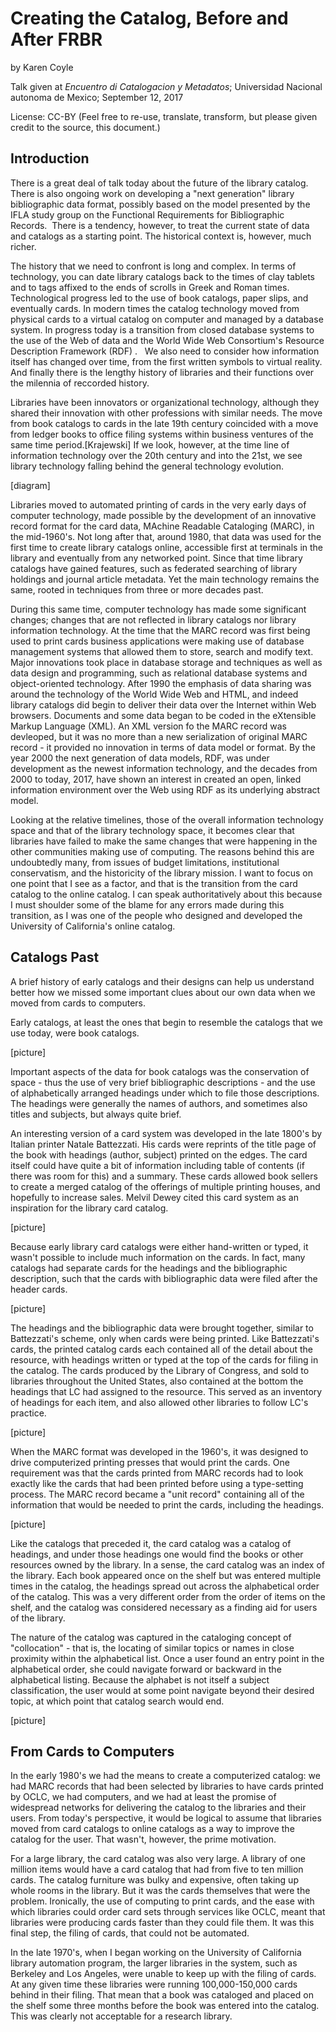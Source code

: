# Creating the Catalog, Before and After FRBR

by Karen Coyle

Talk given at *Encuentro di Catalogacion y Metadatos*; Universidad Nacional autonoma de Mexico; September 12, 2017

License: CC-BY (Feel free to re-use, translate, transform, but please given credit to the source, this document.)

## Introduction

There is a great deal of talk today about the future of the library catalog. 
There is also ongoing work on developing a "next generation" library bibliographic data format, 
possibly based on the model presented by the IFLA study group on the Functional Requirements for Bibliographic Records.  
There is a tendency, however, to treat the current state of data and catalogs as a starting point. 
The historical context is, however, much richer.

The history that we need to confront is long and complex. 
In terms of technology, you can date library catalogs back to the times of clay tablets and to tags 
affixed to the ends of scrolls in Greek and Roman times. 
Technological progress led to the use of book catalogs, paper slips, and eventually cards. 
In modern times the catalog technology moved from physical cards to a virtual catalog on computer and managed by a database system. 
In progress today is a transition from closed database systems to the use of the Web of data and the World Wide Web Consortium's 
Resource Description Framework (RDF) . 
 
We also need to consider how information itself has changed over time, from the first written symbols to virtual reality. 
And finally there is the lengthy history of libraries and their functions over the milennia of reccorded history.

Libraries have been innovators or organizational technology, although they shared their innovation with other professions with similar needs.
The move from book catalogs to cards in the late 19th century coincided with a move from ledger books to office filing systems within business ventures of the same time period.[Krajewski]
If we look, however, at the time line of information technology over the 20th century and into the 21st, we see library technology falling behind the general technology evolution.

[diagram]

Libraries moved to automated printing of cards in the very early days of computer technology, made possible by the development of an innovative record format for the card data, MAchine Readable Cataloging (MARC), in the mid-1960's. Not long after that, around 1980, that data was used for the first time to create library catalogs online, accessible first at terminals in the library and eventually from any networked point. Since that time library catalogs have gained features, such as federated searching of library holdings and journal article metadata. Yet the main technology remains the same, rooted in techniques from three or more decades past. 

During this same time, computer technology has made some significant changes; changes that are not reflected in library catalogs nor library information technology. At the time that the MARC record was first being used to print cards business applications were making use of database management systems that allowed them to store, search and modify text. Major innovations took place in database storage and techniques as well as data design and programming, such as relational database systems and object-oriented technology. After 1990 the emphasis of data sharing was around the technology of the World Wide Web and HTML, and indeed library catalogs did begin to deliver their data over the Internet within Web browsers. Documents and some data began to be coded in the eXtensible Markup Language (XML). An XML version fo the MARC record was devleoped, but it was no more than a new serialization of original MARC record - it provided no innovation in terms of data model or format. By the year 2000 the next generation of data models, RDF, was under development as the newest information technology, and the decades from 2000 to today, 2017, have shown an interest in created an open, linked information environment over the Web using RDF as its underlying abstract model.

Looking at the relative timelines, those of the overall information technology space and that of the library technology space, it becomes clear that libraries have failed to make the same changes that were happening in the other communities making use of computing. The reasons behind this are undoubtedly many, from issues of budget limitations, institutional conservatism, and the historicity of the library mission. 
I want to focus on one point that I see as a factor, and that is the transition from the card catalog to the online catalog. I can speak authoritatively about this because I must shoulder some of the blame for any errors made during this transition, as I was one of the people who designed and developed the University of California's online catalog. 

## Catalogs Past

A brief history of early catalogs and their designs can help us understand better how we missed some important clues about our own data when we moved from cards to computers.

Early catalogs, at least the ones that begin to resemble the catalogs that we use today, were book catalogs.

[picture]

Important aspects of the data for book catalogs was the conservation of space - thus the use of very brief bibliographic descriptions - and the use of alphabetically arranged headings under which to file those descriptions. The headings were generally the names of authors, and sometimes also titles and subjects, but always quite brief. 

An interesting version of a card system was developed in the late 1800's by Italian printer Natale Battezzati. His cards were reprints of the title page of the book with headings (author, subject) printed on the edges. The card itself could have quite a bit of information including table of contents (if there was room for this) and a summary. These cards allowed book sellers to create a merged catalog of the offerings of multiple printing houses, and hopefully to increase sales. Melvil Dewey cited this card system as an inspiration for the library card catalog.

[picture]

Because early library card catalogs were either hand-written or typed, it wasn't possible to include much information on the cards. In fact, many catalogs had separate cards for the headings and the bibliographic description, such that the cards with bibliographic data were filed after the header cards. 

[picture]

The headings and the bibliographic data were brought together, similar to Battezzati's scheme, only when cards were being printed. Like Battezzati's cards, the printed catalog cards each contained all of the detail about the resource, with headings written or typed at the top of the cards for filing in the catalog. The cards produced by the Library of Congress, and sold to libraries throughout the United States, also contained at the bottom the headings that LC had assigned to the resource. This served as an inventory of headings for each item, and also allowed other libraries to follow LC's practice.

[picture]

When the MARC format was developed in the 1960's, it was designed to drive computerized printing presses that would print the cards. One requirement was that the cards printed from MARC records had to look exactly like the cards that had been printed before using a type-setting process. The MARC record became a "unit record" containing all of the information that would be needed to print the cards, including the headings. 

[picture]

Like the catalogs that preceded it, the card catalog was a catalog of headings, and under those headings one would find the books or other resources owned by the library. In a sense, the card catalog was an index of the library. Each book appeared once on the shelf but was entered multiple times in the catalog, the headings spread out across the alphabetical order of the catalog. This was a very different order from the order of items on the shelf, and the catalog was considered necessary as a finding aid for users of the library.

The nature of the catalog was captured in the cataloging concept of "collocation" - that is, the locating of similar topics or names in close proximity within the alphabetical list. Once a user found an entry point in the alphabetical order, she could navigate forward or backward in the alphabetical listing. Because the alphabet is not itself a subject classification, the user would at some point navigate beyond their desired topic, at which point that catalog search would end.

[picture]

## From Cards to Computers

In the early 1980's we had the means to create a computerized catalog: we had MARC records that had been selected by libraries to have cards printed by OCLC, we had computers, and we had at least the promise of widespread networks for delivering the catalog to the libraries and their users. From today's perspective, it would be logical to assume that libraries moved from card catalogs to online catalogs as a way to improve the catalog for the user. That wasn't, however, the prime motivation.

For a large library, the card catalog was also very large. A library of one million items would have a card catalog that had from five to ten million cards. The catalog furniture was bulky and expensive, often taking up whole rooms in the library. But it was the cards themselves that were the problem. Ironically, the use of computing to print cards, and the ease with which libraries could order card sets through services like OCLC, meant that libraries were producing cards faster than they could file them. It was this final step, the filing of cards, that could not be automated.

In the late 1970's, when I began working on the University of California library automation program, the larger libraries in the system, such as Berkeley and Los Angeles, were unable to keep up with the filing of cards. At any given time these libraries were running 100,000-150,000 cards behind in their filing. That mean that a book was cataloged and placed on the shelf some three months before the book was entered into the catalog. This was clearly not acceptable for a research library.
